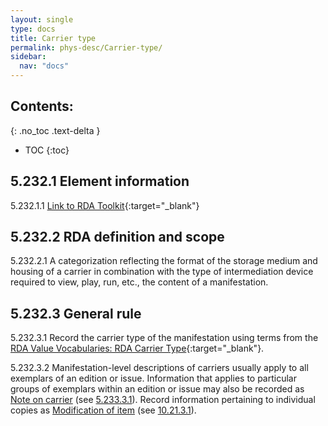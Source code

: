 ```yaml
---
layout: single
type: docs
title: Carrier type
permalink: phys-desc/Carrier-type/
sidebar:
  nav: "docs"
---
```


## Contents:
{: .no_toc .text-delta }

- TOC
{:toc}

## 5.232.1 Element information

<a name="5.232.1.1">5.232.1.1</a> [Link to RDA Toolkit](https://beta.rdatoolkit.org/Content/Index?externalId=en-US_ala-0dd63c0d-066f-3ddc-885a-ff83c25cf752){:target="_blank"}

## 5.232.2 RDA definition and scope

<a name="5.232.2.1">5.232.2.1</a> A categorization reflecting the format of the storage medium and housing of a carrier in combination with the type of intermediation device required to view, play, run, etc., the content of a manifestation.

## 5.232.3 General rule
<a name="5.232.3.1">5.232.3.1</a> Record the carrier type of the manifestation using terms from the [RDA Value Vocabularies: RDA Carrier Type](http://www.rdaregistry.info/termList/RDACarrierType/){:target="_blank"}.

<a name="5.232.3.2">5.232.3.2</a> Manifestation-level descriptions of carriers usually apply to all exemplars of an edition or issue. Information that applies to particular groups of exemplars within an edition or issue may also be recorded as [Note on carrier](/DCRMR/phys-desc/Note-on-carrier/) (see [5.233.3.1](/DCRMR/phys-desc/Note-on-carrier/#5.233.3.1)). Record information pertaining to individual copies as [Modification of item](/DCRMR/additional-notes/Modification-of-item/) (see [10.21.3.1](/DCRMR/additional-notes/Modification-of-item/#10.21.3.1)). 
